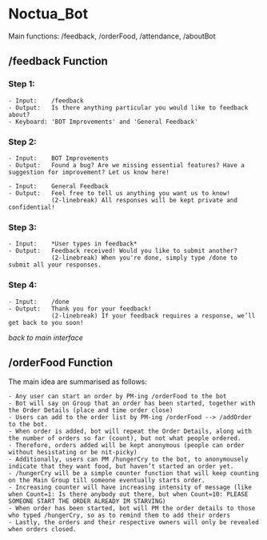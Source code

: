 # Noctua_Bot
Main functions: /feedback, /orderFood, /attendance, /aboutBot

## /feedback Function 
### Step 1:

	- Input: 	/feedback
	- Output: 	Is there anything particular you would like to feedback about? 
	- Keyboard:	'BOT Improvements' and 'General Feedback'
	
### Step 2:

	- Input: 	BOT Improvements
	- Output: 	Found a bug? Are we missing essential features? Have a suggestion for improvement? Let us know here!
	
	- Input: 	General Feedback
	- Output: 	Feel free to tell us anything you want us to know! 
				(2-linebreak) All responses will be kept private and confidential!
	
### Step 3:

	- Input: 	*User types in feedback*
	- Output: 	Feedback received! Would you like to submit another?
				(2-linebreak) When you're done, simply type /done to submit all your responses.

### Step 4: 

	- Input:	/done
	- Output: 	Thank you for your feedback! 
				(2-linebreak) If your feedback requires a response, we’ll get back to you soon!

*back to main interface*

## /orderFood Function
The main idea are summarised as follows:

	- Any user can start an order by PM-ing /orderFood to the bot
	- Bot will say on Group that an order has been started, together with the Order Details (place and time order close)
	- Users can add to the order list by PM-ing /orderFood --> /addOrder to the bot. 
	- When order is added, bot will repeat the Order Details, along with the number of orders so far (count), but not what people ordered. 
	- Therefore, orders added will be kept anonymous (people can order without hesistating or be nit-picky)
	- Additionally, users can PM /hungerCry to the bot, to anonymousely indicate that they want food, but haven’t started an order yet.
	- /hungerCry will be a simple counter function that will keep counting on the Main Group till someone eventually starts order. 
	- Increasing counter will have increasing intensity of message (like when Count=1: Is there anybody out there, but when Count=10: PLEASE SOMEONE START THE ORDER ALREADY IM STARVING)
	- When order has been started, bot will PM the order details to those who typed /hungerCry, so as to remind them to add their orders
	- Lastly, the orders and their respective owners will only be revealed when orders closed.




